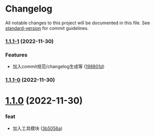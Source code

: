 # Changelog

All notable changes to this project will be documented in this file. See [standard-version](https://github.com/conventional-changelog/standard-version) for commit guidelines.

### [1.1.1-1](https://github.com/chst365/studyBlog/compare/v1.1.1-0...v1.1.1-1) (2022-11-30)


### Features

* 加入commit规范/changelog生成等 ([198801d](https://github.com/chst365/studyBlog/commit/198801dc788b4414829bb1e04be64da7f120c3a3))

### [1.1.1-0](https://github.com/chst365/studyBlog/compare/v1.1.0...v1.1.1-0) (2022-11-30)

# [1.1.0](https://github.com/chst365/studyBlog/compare/3b5056a3223fa26534408fc8f6f3edf23c788b10...v1.1.0) (2022-11-30)


### feat

* 加入工具模块 ([3b5056a](https://github.com/chst365/studyBlog/commit/3b5056a3223fa26534408fc8f6f3edf23c788b10))
